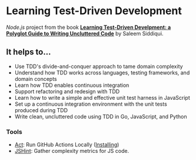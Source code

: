 # Learning Test-Driven Development

_Node.js_ project from the book [**Learning Test-Driven Develpment: a Polyglot Guide to Writing Uncluttered Code**](https://www.oreilly.com/library/view/learning-test-driven-development/9781098106461/) by Saleem Siddiqui.

## It helps to...

- Use TDD's divide-and-conquer approach to tame domain complexity
- Understand how TDD works across languages, testing frameworks, and domain concepts
- Learn how TDD enables continuous integration
- Support refactoring and redesign with TDD
- Learn how to write a simple and effective unit test harness in JavaScript
- Set up a continuous integration environment with the unit tests produced during TDD
- Write clean, uncluttered code using TDD in Go, JavaScript, and Python

### Tools

- [Act](https://github.com/nektos/act): Run GitHub Actions Locally ([Installing](https://lindevs.com/install-act-on-ubuntu))
- [JSHint](https://jshint.com/): Gather complexity metrics for JS code.
